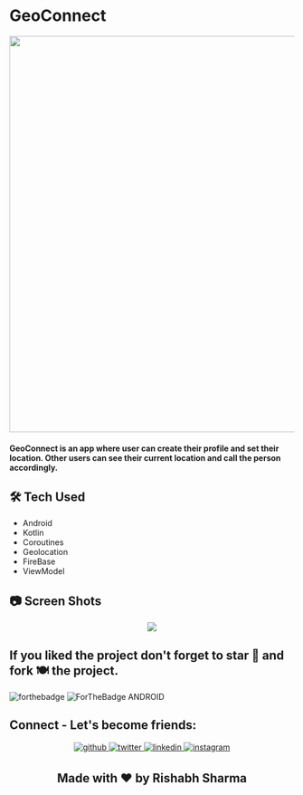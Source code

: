 
# GeoConnect
<p align="center">

<img src="https://github.com/rishabh3349/GeoConnect/assets/116977210/95b9a796-6fbe-4862-8dad-c1ff66a13c57" width="700">

#### GeoConnect is an app where user can create their profile and set their location. Other users can see their current location and call the person accordingly.

## 🛠 Tech Used
- Android
- Kotlin
- Coroutines
- Geolocation
- FireBase
- ViewModel
 
## 📷 Screen Shots

<p align="center">


<img src="https://github.com/rishabh3349/GeoConnect/assets/116977210/57f06d2e-84ac-4441-a651-bd41d48520da">


## If you liked the project don't forget to star 🌟 and fork 🍽 the project.
![forthebadge](https://forthebadge.com/images/badges/built-with-love.svg)
![ForTheBadge ANDROID](https://forthebadge.com/images/badges/built-for-android.svg)

## Connect - Let's become friends:
<div align="center">
<a href="https://github.com/rishabh3349" target="_blank">
<img src=https://img.shields.io/badge/github-%2324292e.svg?&style=for-the-badge&logo=github&logoColor=white alt=github style="margin-bottom: 5px;" />
</a>
<a href="https://twitter.com/rishabh3349" target="_blank">
<img src=https://img.shields.io/badge/twitter-%2300acee.svg?&style=for-the-badge&logo=twitter&logoColor=white alt=twitter style="margin-bottom: 5px;" />
</a>
<a href="https://www.linkedin.com/in/rishabh-sharma-9a8815254/" target="_blank">
<img src=https://img.shields.io/badge/linkedin-%231E77B5.svg?&style=for-the-badge&logo=linkedin&logoColor=white alt=linkedin style="margin-bottom: 5px;" />
</a>
<a href="https://www.instagram.com/__._rishabh/" target="_blank">
<img src=https://img.shields.io/badge/instagram-%23000000.svg?&style=for-the-badge&logo=instagram&logoColor=white alt=instagram style="margin-bottom: 5px;" />
</a>
</div> 
<h2 align="center">Made with ❤ by Rishabh Sharma</h2>
